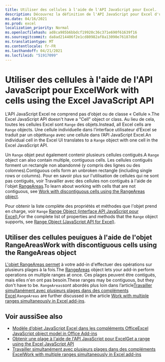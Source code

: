 ```yaml
---
title: Utiliser des cellules à l'aide de l'API JavaScript pour Excel.
description: Découvrez la définition de l'API JavaScript pour Excel d'une cellule et découvrez comment utiliser des cellules.
ms.date: 04/16/2021
ms.prod: excel
localization_priority: Normal
ms.openlocfilehash: ad8ca985b6bbdcf19920c36c371e690f61639f16
ms.sourcegitcommit: da8ad214406f2e1cd80982af8a13090e76187dbd
ms.translationtype: MT
ms.contentlocale: fr-FR
ms.lasthandoff: 04/21/2021
ms.locfileid: "51917099"
---
```

# <a name="work-with-cells-using-the-excel-javascript-api"></a><span data-ttu-id="c2b55-103">Utiliser des cellules à l'aide de l'API JavaScript pour Excel</span><span class="sxs-lookup"><span data-stu-id="c2b55-103">Work with cells using the Excel JavaScript API</span></span>

<span data-ttu-id="c2b55-104">L’API JavaScript Excel ne comprend pas d’objet ou de classe « Cellule ».</span><span class="sxs-lookup"><span data-stu-id="c2b55-104">The Excel JavaScript API doesn't have a "Cell" object or class.</span></span> <span data-ttu-id="c2b55-105">Au lieu de cela, toutes les cellules Excel sont `Range` des objets.</span><span class="sxs-lookup"><span data-stu-id="c2b55-105">Instead, all Excel cells are `Range` objects.</span></span> <span data-ttu-id="c2b55-106">Une cellule individuelle dans l’interface utilisateur d’Excel se traduit par un objet`Range` avec une cellule dans l’API JavaScript Excel.</span><span class="sxs-lookup"><span data-stu-id="c2b55-106">An individual cell in the Excel UI translates to a `Range` object with one cell in the Excel JavaScript API.</span></span>

<span data-ttu-id="c2b55-107">Un `Range` objet peut également contenir plusieurs cellules contiguës.</span><span class="sxs-lookup"><span data-stu-id="c2b55-107">A `Range` object can also contain multiple, contiguous cells.</span></span> <span data-ttu-id="c2b55-108">Les cellules contiguës forment un rectangle non abandonné (y compris des lignes ou des colonnes).</span><span class="sxs-lookup"><span data-stu-id="c2b55-108">Contiguous cells form an unbroken rectangle (including single rows or columns).</span></span> <span data-ttu-id="c2b55-109">Pour en savoir plus sur l'utilisation de cellules qui ne sont pas contiguës, voir Travailler avec des cellules non contiguës à l'aide de l'objet [RangeAreas](#work-with-discontiguous-cells-using-the-rangeareas-object).</span><span class="sxs-lookup"><span data-stu-id="c2b55-109">To learn about working with cells that are not contiguous, see [Work with discontiguous cells using the RangeAreas object](#work-with-discontiguous-cells-using-the-rangeareas-object).</span></span>

<span data-ttu-id="c2b55-110">Pour obtenir la liste complète des propriétés et méthodes que l'objet prend en charge, voir `Range` [Range Object (interface API JavaScript pour Excel).](/javascript/api/excel/excel.range)</span><span class="sxs-lookup"><span data-stu-id="c2b55-110">For the complete list of properties and methods that the `Range` object supports, see [Range Object (JavaScript API for Excel)](/javascript/api/excel/excel.range).</span></span>

## <a name="work-with-discontiguous-cells-using-the-rangeareas-object"></a><span data-ttu-id="c2b55-111">Utiliser des cellules peuigues à l'aide de l'objet RangeAreas</span><span class="sxs-lookup"><span data-stu-id="c2b55-111">Work with discontiguous cells using the RangeAreas object</span></span>

<span data-ttu-id="c2b55-112">[L'objet RangeAreas permet](/javascript/api/excel/excel.rangeareas) à votre add-in d'effectuer des opérations sur plusieurs plages à la fois.</span><span class="sxs-lookup"><span data-stu-id="c2b55-112">The [RangeAreas](/javascript/api/excel/excel.rangeareas) object lets your add-in perform operations on multiple ranges at once.</span></span> <span data-ttu-id="c2b55-113">Ces plages peuvent être contiguës, mais elles n'en ont pas besoin.</span><span class="sxs-lookup"><span data-stu-id="c2b55-113">These ranges may be contiguous, but they don't have to be.</span></span> <span data-ttu-id="c2b55-114">`RangeAreas`sont abordés plus loin dans l’article[Travailler simultanément avec plusieurs plages dans des compléments Excel](excel-add-ins-multiple-ranges.md).</span><span class="sxs-lookup"><span data-stu-id="c2b55-114">`RangeAreas` are further discussed in the article [Work with multiple ranges simultaneously in Excel add-ins](excel-add-ins-multiple-ranges.md).</span></span>

## <a name="see-also"></a><span data-ttu-id="c2b55-115">Voir aussi</span><span class="sxs-lookup"><span data-stu-id="c2b55-115">See also</span></span>

- [<span data-ttu-id="c2b55-116">Modèle d’objet JavaScript Excel dans les compléments Office</span><span class="sxs-lookup"><span data-stu-id="c2b55-116">Excel JavaScript object model in Office Add-ins</span></span>](excel-add-ins-core-concepts.md)
- [<span data-ttu-id="c2b55-117">Obtenir une plage à l'aide de l'API JavaScript pour Excel</span><span class="sxs-lookup"><span data-stu-id="c2b55-117">Get a range using the Excel JavaScript API</span></span>](excel-add-ins-ranges-get.md)
- [<span data-ttu-id="c2b55-118">Travailler simultanément avec plusieurs plages dans des compléments Excel</span><span class="sxs-lookup"><span data-stu-id="c2b55-118">Work with multiple ranges simultaneously in Excel add-ins</span></span>](excel-add-ins-multiple-ranges.md)
